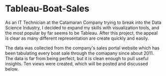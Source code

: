 # Tableau-Boat-Sales

As an IT Technician at the Catamaran Company trying to break into the Data Science Industry, I decided to expand my skills with visualization tools, and the most popular by far seems to be Tableau. After this project, the appeal is clear as many different representation are create quickly and easily. 

The data was collected from the company's sales portal website which has been tabulating every boat sale through the comapany since about 2011. The data is far from being perfect, but it is clean enough to pull useful insights. Ten views were created, which will be posted and discussed below.

